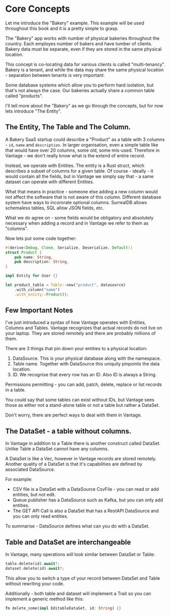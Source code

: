# Core Concepts

Let me introduce the "Bakery" example. This example will be used throughout this book
and it is a pretty simple to grasp.

The "Bakery" app works with number of physical bakeries throughout the country.
Each employes number of bakers and have tumber of clients. Bakery data must be
separate, even if they are stored in the same physical location.

This concept is co-locating data for various clients is called "multi-tenancy".
Bakery is a tenant, and while the data may share the same physical location -
separation between tenants is very important.

Some database systems which allow you to perform hard isolation, but
that's not always the case. Our bakeries actually share a common table called "products".

I'll tell more about the "Bakery" as we go through the concepts, but for now lets
introduce "The Entity".

## The Entity, The Table and The Column.

A Bakery SaaS startup could describe a "Product" as a table with 3 columns - `id`,
`name` and `description`. In larger organisation, even a simple table like that would
have over 20 columns, some old, some mis-used. Therefore in Vantage - we don't really
know what is the extend of entire record.

Instead, we operate with Entities. The entity is a Rust struct, which describes
a subset of columns for a given table. Of course - ideally - it would contain all the
fields, but in Vantage we simply say that - a same dataset can operate with different
Entities.

What that means in practice - someone else adding a new column would not affect the
software that is not aware of this column. Different database system have ways to
incororate optional columns. SurrealDB allows schemaless tables, SQL allow JSON fields,
etc.

What we do agree on - some fields would be obligatory and absolutely necessary when
adding a record and in Vantage we refer to them as "columns".

Now lets put some code together:

```rust
#[derive(Debug, Clone, Serialize, Deserialize, Default)]
struct Product {
    pub name: String,
    pub description: String,
}

impl Entity for User {}

let product_table = Table::new("product", datasource)
    .with_column("name")
    .with_entity::Product();
```

## Few Important Notes

I've just introduced a syntax of how Vantage operates with Entities, Columns and Tables.
Vantage recognizes that actual records do not live on your laptop. They are stored
remotely and there are probably millions of them.

There are 3 things that pin down your entities to a physical location:

1. DataSource. This is your physical database along with the namespace.
2. Table name. Together with DataSource this uniquily pinpoints the data location.
3. ID. We recognise that every row has an ID. Also ID is always a String.

Permissions permitting - you can add, patch, delete, replace or list records
in a table.

You could say that some tables can exist without IDs, but Vantage sees those
as either not a stand-alone table or not a table but rather a DataSet.

Don't worry, there are perfect ways to deal with them in Vantage.

## The DataSet - a table without columns.

In Vantage in addition to a Table there is another construct called DataSet. Unlike
Table a DataSet cannot have any columns.

A DataSet is like a Vec<Entity>, however in Vantage records are stored remotely. Another
quality of a DataSet is that it's capabilities are defined by associated DataSource.

For example:

- CSV file is a DataSet with a DataSource CsvFile - you can read or add entities, but not edit.
- Queue publisher has a DataSource such as Kafka, but you can only add entities.
- The GET API Call is also a DataSet that has a RestAPI DataSource and you can only read entities.

To summarise - DataSource defines what can you do with a DataSet.

## Table and DataSet are interchangeable

In Vantage, many operations will look similar between DataSet or Table:

```rust
table.delete(id).await?;
dataset.delete(id).await?;
```

This allow you to switch a type of your record between DataSet and Table without rewriting
your code.

Additionally - both table and dataset will implement a Trait so you can implement a
generic method like this:

```rust
fn delete_some(impl EditableDataSet, id: String) {}
```
